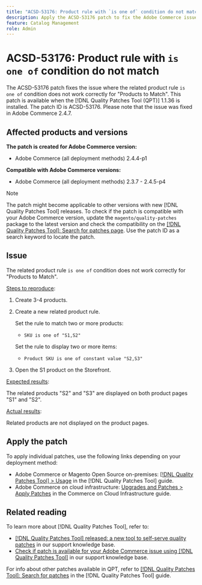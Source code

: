 ```yaml
---
title: "ACSD-53176: Product rule with `is one of` condition do not match"
description: Apply the ACSD-53176 patch to fix the Adobe Commerce issue where the related product rule `is one of` condition does not work correctly for "Products to Match".
feature: Catalog Management
role: Admin
---
```

# ACSD-53176: Product rule with `is one of` condition do not match

The ACSD-53176 patch fixes the issue where the related product rule `is one of` condition does not work correctly for "Products to Match". This patch is available when the [!DNL Quality Patches Tool (QPT)] 1.1.36 is installed. The patch ID is ACSD-53176. Please note that the issue was fixed in Adobe Commerce 2.4.7.

## Affected products and versions

**The patch is created for Adobe Commerce version:**

* Adobe Commerce (all deployment methods) 2.4.4-p1

**Compatible with Adobe Commerce versions:**

* Adobe Commerce (all deployment methods) 2.3.7 - 2.4.5-p4

>[!NOTE]
>
>The patch might become applicable to other versions with new [!DNL Quality Patches Tool] releases. To check if the patch is compatible with your Adobe Commerce version, update the `magento/quality-patches` package to the latest version and check the compatibility on the [[!DNL Quality Patches Tool]: Search for patches page](https://experienceleague.adobe.com/tools/commerce-quality-patches/index.html). Use the patch ID as a search keyword to locate the patch.

## Issue

The related product rule `is one of` condition does not work correctly for "Products to Match".

<u>Steps to reproduce</u>:

1. Create 3-4 products.
1. Create a new related product rule.

     Set the rule to match two or more products:
    * `SKU is one of "S1,S2"`

    Set the rule to display two or more items:
    * `Product SKU is one of constant value "S2,S3"`

1. Open the S1 product on the Storefront.

<u>Expected results</u>:

The related products "S2" and "S3" are displayed on both product pages "S1" and "S2".

<u>Actual results</u>:

Related products are not displayed on the product pages. 

## Apply the patch

To apply individual patches, use the following links depending on your deployment method:

* Adobe Commerce or Magento Open Source on-premises: [[!DNL Quality Patches Tool] > Usage](https://experienceleague.adobe.com/docs/commerce-operations/tools/quality-patches-tool/usage.html) in the [!DNL Quality Patches Tool] guide.
* Adobe Commerce on cloud infrastructure: [Upgrades and Patches > Apply Patches](https://experienceleague.adobe.com/docs/commerce-cloud-service/user-guide/develop/upgrade/apply-patches.html) in the Commerce on Cloud Infrastructure guide.

## Related reading

To learn more about [!DNL Quality Patches Tool], refer to:

* [[!DNL Quality Patches Tool] released: a new tool to self-serve quality patches](/help/announcements/adobe-commerce-announcements/magento-quality-patches-released-new-tool-to-self-serve-quality-patches.md) in our support knowledge base.
* [Check if patch is available for your Adobe Commerce issue using [!DNL Quality Patches Tool]](/help/support-tools/patches-available-in-qpt-tool/check-patch-for-magento-issue-with-magento-quality-patches.md) in our support knowledge base.

For info about other patches available in QPT, refer to [[!DNL Quality Patches Tool]: Search for patches](https://experienceleague.adobe.com/tools/commerce-quality-patches/index.html) in the [!DNL Quality Patches Tool] guide.